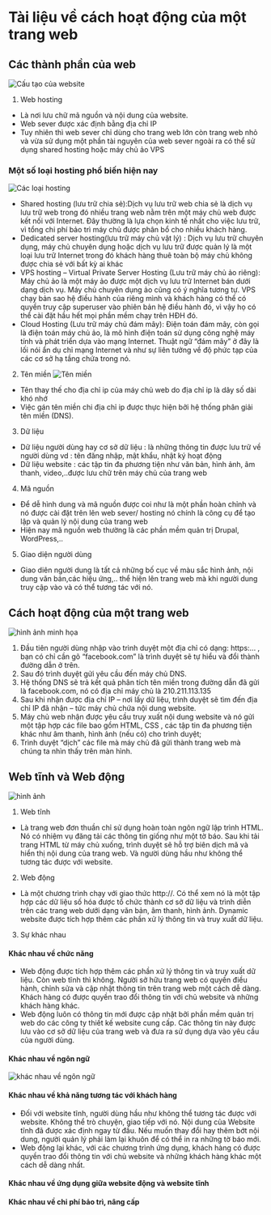 # Tài liệu về cách hoạt động của một trang web

##	Các thành phần của web 
![Cấu tạo của website](https://tmarketing.vn/wp-content/uploads/2021/07/cau-tao-cua-website.jpg)
1)	Web hosting
- 	Là nơi lưu chữ mã nguồn và nội dung của website.
-	Web sever được xác định bằng địa chỉ IP
-	Tuy nhiên thì web sever chỉ dùng cho trang web lớn còn trang web nhỏ và vừa sử dụng một phần tài nguyên của web sever ngoài ra có thể sử dụng shared hosting hoặc máy chủ ảo VPS
### Một số loại hosting phổ biến hiện nay
![Các loại hosting](https://tmarketing.vn/wp-content/uploads/2021/07/cac-hosting-pho-bien-hien-nay.jpg)
- Shared hosting (lưu trữ chia sẻ):Dịch vụ lưu trữ web chia sẻ là  dịch vụ lưu trữ web trong đó nhiều trang web nằm trên một máy chủ web được kết nối với Internet. Đây thường là lựa chọn kinh tế nhất cho việc lưu trữ, vì tổng chi phí bảo trì máy chủ được phân bổ cho nhiều khách hàng.
- Dedicated server hosting(lưu trữ máy chủ vật lý) : Dịch vụ lưu trữ chuyên dụng, máy chủ chuyên dụng hoặc dịch vụ lưu trữ được quản lý là một loại lưu trữ Internet trong đó khách hàng thuê toàn bộ máy chủ không được chia sẻ với bất kỳ ai khác
- VPS hosting – Virtual Private Server Hosting (Lưu trữ máy chủ ảo riêng): Máy chủ ảo là một máy ảo được một dịch vụ lưu trữ Internet bán dưới dạng dịch vụ. Máy chủ chuyên dụng ảo cũng có ý nghĩa tương tự. VPS chạy bản sao hệ điều hành của riêng mình và khách hàng có thể có quyền truy cập superuser vào phiên bản hệ điều hành đó, vì vậy họ có thể cài đặt hầu hết mọi phần mềm chạy trên HĐH đó.
- Cloud Hosting (Lưu trữ máy chủ đám mây): Điện toán đám mây, còn gọi là điện toán máy chủ ảo, là mô hình điện toán sử dụng công nghệ máy tính và phát triển dựa vào mạng Internet. Thuật ngữ “đám mây” ở đây là lối nói ẩn dụ chỉ mạng Internet và như sự liên tưởng về độ phức tạp của các cơ sở hạ tầng chứa trong nó.
2)	Tên miền
![Tên miền](https://ecpmedia.vn/wp-content/uploads/2019/06/khai-niem-domain-la-gi-va-cach-chon-domain-phu-hop.jpg)
-	Tên thay thế cho địa chỉ ip của máy chủ web do địa chỉ ip là dãy số dài khó nhớ 
-	Việc gán tên miền chi địa chỉ ip được thực hiện bởi hệ thống phân giải tên miền (DNS).
3)	Dữ liệu
-	Dữ liệu người dùng hay cơ sở dữ liệu : là những thông tin được lưu trữ về người dùng vd : tên đăng nhập, mật khẩu, nhật ký hoạt động
-	Dữ liệu website : các tập tin đa phương tiện như văn bản, hình ảnh, âm thanh, video,..được lưu chữ trên máy chủ của trang web  
4)	Mã nguồn 
-	Để dễ hình dung và mã nguồn được coi như là một phần hoàn chỉnh và nó được cài đặt trên lên web sever/ hosting nó chính là công cụ để tạo lập và quản lý nội dung của trang web 
-	Hiện nay mã nguồn web thường là các phần mềm quản trị Drupal, WordPress,..
5)	Giao diện người dùng
-	Giao diên người dung là tất cả những bố cục về màu sắc hình ảnh, nội dung văn bản,các hiệu ứng,.. thể hiện lên trang web mà khi người dung truy cập vào và có thể tương tác với nó.
##	  Cách hoạt động của một trang web 
![hình ảnh minh họa](https://tmarketing.vn/wp-content/uploads/2021/07/cach-thuc-hoat-dong-website.jpg)
1.	Đầu tiên người dùng nhập vào trình duyệt một địa chỉ có dạng: https:... , bạn có chỉ cần gõ “facebook.com” là trình duyệt sẽ tự hiểu và đổi thành đường dẫn ở trên.
2.	Sau đó trình duyệt gửi yêu cầu đến máy chủ DNS.
3.	Hệ thống DNS sẽ trả kết quả phân tích tên miền trong đường dẫn đã gửi là facebook.com, nó có địa chỉ máy chủ là 210.211.113.135
4.	Sau khi nhận được địa chỉ IP – nơi lấy dữ liệu, trình duyệt sẽ tìm đến địa chỉ IP đã nhận – tức máy chủ chứa nội dung website.
5.	Máy chủ web nhận được yêu cầu truy xuất nội dung website và nó gửi một tập hợp các file bao gồm HTML, CSS , các tập tin đa phương tiện khác như âm thanh, hình ảnh (nếu có) cho trình duyệt;
6.	Trình duyệt “dịch” các file mà máy chủ đã gửi thành trang web mà chúng ta nhìn thấy trên màn hình.
## Web tĩnh và Web động
![hình ảnh](https://mona.media/wp-content/uploads/2021/12/web-dong-va-web-tinh.png)
1. Web tĩnh 
-  Là trang web đơn thuần chỉ sử dụng hoàn toàn ngôn ngữ lập trình HTML. Nó có nhiệm vụ đăng tải các thông tin giống như một tờ báo. Sau khi tải trang HTML từ máy chủ xuống, trình duyệt sẽ hỗ trợ biên dịch mã và hiển thị nội dung của trang web. Và người dùng hầu như không thể tương tác được với website. 
2. Web động
- Là một chương trình chạy với giao thức http://. Có thể xem nó là một tập hợp các dữ liệu số hóa được tổ chức thành cơ sở dữ liệu và trình diễn trên các trang web dưới dạng văn bản, âm thanh, hình ảnh. Dynamic website được tích hợp thêm các phần xử lý thông tin và truy xuất dữ liệu.
3. Sự khác nhau
#### Khác nhau về chức năng
- Web động được tích hợp thêm các phần xử lý thông tin và truy xuất dữ liệu. Còn web tĩnh thì không. Người sở hữu trang web có quyền điều hành, chỉnh sửa và cập nhật thông tin trên trang web một cách dễ dàng. Khách hàng có được quyền trao đổi thông tin với chủ website và những khách hàng khác.
-  Web động luôn có thông tin mới được cập nhật bởi phần mềm quản trị web do các công ty thiết kế website cung cấp. Các thông tin này được lưu vào cơ sở dữ liệu của trang web và đưa ra sử dụng dựa vào yêu cầu của người dùng.
#### Khác nhau về ngôn ngữ
![khác nhau về ngôn ngữ](https://bizflyportal.mediacdn.vn/thumb_wm/1000,100/bizflyportal/images/png15875345352415.jpg)
#### Khác nhau về khả năng tương tác với khách hàng
- Đối với website tĩnh, người dùng hầu như không thể tương tác được với website. Không thể trò chuyện, giao tiếp với nó. Nội dung của Website tĩnh đã được xác định ngay từ đầu. Nếu muốn thay đổi hay thêm bớt nội dung, người quản lý phải làm lại khuôn để có thể in ra những tờ báo mới. 
- Web động lại khác, với các chương trình ứng dụng, khách hàng có được quyền trao đổi thông tin với chủ website và những khách hàng khác một cách dễ dàng nhất.
#### Khác nhau về ứng dụng giữa website động và website tĩnh
#### Khác nhau về chi phí bảo trì, nâng cấp
